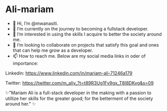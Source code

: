 # Ali-mariam
- 👋 Hi, I’m @mwanasiti.
- 🌱 I’m currently on the journey to becoming a fullstack developer.
- 👀 I’m interested in using the skills I acquire to better the society around me. 
- 💞️ I’m looking to collaborate on projects that satisfy this goal and ones that can help me grow as a developer.
- 📫 How to reach me. Below are my social media links in oder of importance:

Linkedin: https://www.linkedin.com/in/mariam-ali-71246a179

Twitter: https://twitter.com/m_aliy_?t=t89R3Ug1Fv9gx_T8l8DKvg&s=09

✨"Mariam Ali is a full-stack developer in the making with a passion to utillize her skills for the greater good; for the betterment of the society around her." ✨
<!---
mwanasiti/mwanasiti is a ✨ special ✨ repository because its `README.md` (this file) appears on your GitHub profile.
You can click the Preview link to take a look at your changes.
--->
